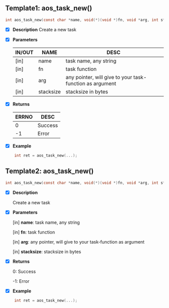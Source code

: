 ## Template1: aos_task_new()
```c
int aos_task_new(const char *name, void(*)(void *)fn, void *arg, int stack_size)
```
- [x] **Description**
  Create a new task

- [x] **Parameters**

  | IN/OUT| NAME| DESC |
  |-------|-----|------|
  | [in] | name      | task name, any string |
  | [in] | fn        | task function |
  | [in] | arg       | any pointer, will give to your task-function as argument |
  | [in] | stacksize | stacksize in bytes |

- [x] **Returns**

  | ERRNO | DESC |
  |-------|------|
  | 0 | Success |
  | -1 | Error |

- [x] **Example**
```c
    int ret = aos_task_new(...);
```

## Template2: aos_task_new()
```c
int aos_task_new(const char *name, void(*)(void *)fn, void *arg, int stack_size)
```
- [x] **Description**

  Create a new task

- [x] **Parameters**

  [in] **name**:      task name, any string

  [in] **fn**:        task function

  [in] **arg**:       any pointer, will give to your task-function as argument

  [in] **stacksize**: stacksize in bytes

- [x] **Returns**

   0: Success

  -1: Error

- [x] **Example**
```c
    int ret = aos_task_new(...);
```
